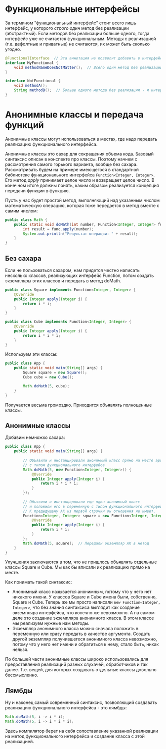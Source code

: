 # Функциональные интерфейсы

За термином "функциональный интерфейс" стоит всего лишь интерфейс, у которого *строго один* метод без реализации (абстрактный). Если методов без реализации больше одного, тогда интерфейс уже не считается функциональным. Методы с реализацией (т.е. дефолтные и приватные) не считаются, их может быть сколько угодно.

```java
@FunctionalInterface  // Эта аннотация не позволит добавить в интерфейс больше одного абстрактного метода
interface MyFunctional {
    void methodNameDoesNotMatter();  // Всего один метод без реализации, значит интерфейс - функциональный
}

interface NotFunctional {
    void methodA();
    String methodB();  // Больше одного метода без реализации - и интерфейс уже не функциональный
}
```

# Анонимные классы и передача функций

Анонимные классы могут использоваться в местах, где надо передать реализацию функционального интерфейса. 

Анонимные классы это сахар для сокращения объема кода. Базовый синтаксис описан в конспекте про классы. Поэтому начнем с рассмотрения самого горького варианта, вообще без сахара. Рассматривать будем на примере имеющегося в стандартной библиотеке функционального интерфейса `Function<Integer, Integer>`. Его метод *apply* принимает целое число и возвращает целое число. В конечном итоге должны понять, каким образом реализуется концепция передачи функции в функцию.

Пусть у нас будет простой метод, выполняющий над указанным числом математическую операцию, которая тоже передается в метод вместе с самим числом:

```java
public class Math {
    public static void doMath(int number, Function<Integer, Integer> func) {
        int result = func.apply(number);
        System.out.println("Результат операции: " + result);
    }
}
```

## Без сахара

Если не пользоваться сахаром, нам придется честно написать несколько классов, реализующих интерфейс Function, потом создать экземпляры этих классов и передать в метод doMath.

```java
public class Square implements Function<Integer, Integer> {
    @Override
    public Integer apply(Integer i) {
        return i * i;
    }
}
```

```java
public class Cube implements Function<Integer, Integer> {
    @Override
    public Integer apply(Integer i) {
        return i * i * i;
    }
}
```

Используем эти классы:

```java
public class App {
    public static void main(String[] args) {
        Square square = new Square();
        Cube cube = new Cube();

        Math.doMath(5, cube);
    }
}
```

Получается весьма громоздко. Приходится объявлять полноценные классы.

## Анонимные классы

Добавим немножко сахара:

```java
public class App {
    public static void main(String[] args) {
        
        // Объявили и инстанцировали анонимный класс прямо на месте аргумента
        // с типом функционального интерфейса
        Math.doMath(5, new Function<Integer, Integer>() {
            @Override
            public Integer apply(Integer i) {
                return i * i * i;
            }
        });
        
        // Объявили и инстанцировали еще один анонимный класс 
        // и положили его в переменную с типом функционального интерфейса.
        // К предыдущему АК из первой строчки он отношения не имеет.
        Function<Integer, Integer> square = new Function<Integer, Integer>() {
            @Override
            public Integer apply(Integer i) {
                return i * i;
            }
        };
        Math.doMath(5, square);  // Передали экземпляр АК в метод
    }
}
```

Улучшения заключаются в том, что не пришлось объявлять отдельные классы Square и Cube. Мы как бы вписали их реализацию прямо на месте.

Как понимать такой синтаксис:

* Анонимный класс называется анонимным, потому что у него нет никакого имени. У классов Square и Cube имена были, собственно, Square и Cube. Теперь же мы просто написали `new Function<Integer, Integer>`, что без знания синтаксиса выглядит как создание экземпляра интерфейса, что конечно же невозможно. А на самом деле это создание экземпляра анонимного класса. В этом классе мы реализуем нужные нам методы.
* Экземпляр анонимного класса можно сначала положить в переменную или сразу передать в качестве аргумента. Создать другой экземпляр получившегося анонимного класса невозможно, потому что у него нет имени и обратиться к нему, стало быть, никак нельзя.

По большей части анонимные классы широко использовались для предоставления реализаций разных слухачей, обработчиков и так далее. Т.е. вещей, для которых создавать отдельные классы довольно бессмысленно.

## Лямбды

Ну и наконец самый современный синтаксис, позволяющий создавать реализацию функционального интерфейса - это лямбды:

```java
Math.doMath(5, i -> i * i);
Math.doMath(5, i -> i * i * i);
```

Здесь компилятор берет на себя сопоставление указанной реализации на метод функционального интерфейса и создание класса с этой реализацией.